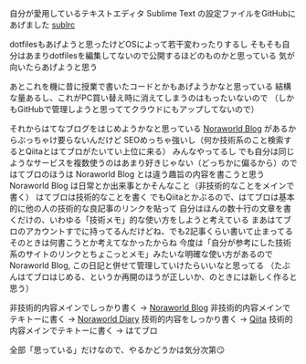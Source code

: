 自分が愛用しているテキストエディタ Sublime Text の設定ファイルをGitHubにあげました
[sublrc](https://github.com/noraworld/sublrc)

dotfilesもあげようと思ったけどOSによって若干変わったりするし
そもそも自分はあまりdotfilesを編集してないので公開するほどのものかと思っている
気が向いたらあげようと思う

あとこれを機に昔に授業で書いたコードとかもあげようかなと思っている
結構な量あるし、これがPC買い替え時に消えてしまうのはもったいないので
（しかもGitHubで管理しようと思っててクラウドにもアップしてないので）

それからはてなブログをはじめようかなと思っている
[Noraworld Blog](https://noraworld.blog) があるからぶっちゃけ要らないんだけど
SEOめっちゃ強いし（何か技術系のこと検索するとQiitaとはてブロがたいてい上位に来る）
みんなやってるし
でも自分は同じようなサービスを複数使うのはあまり好きじゃない（どっちかに偏るから）ので
はてブロのほうは Noraworld Blog とは違う趣旨の内容を書こうと思う
Noraworld Blog は日常とか出来事とかそんなこと（非技術的なことをメインで書く）
はてブロは技術的なことを書く
でもQiitaとかぶるので、はてブロは基本的に他の人の技術的な良記事のリンクを貼って
自分はほんの数十行の文章を書くだけの、いわゆる「技術メモ」的な使い方をしようと考えている
まあはてブロのアカウントすでに持ってるんだけどね、でも2記事くらい書いて止まってる
そのときは何書こうとか考えてなかったからね
今度は「自分が参考にした技術系のサイトのリンクとちょこっとメモ」みたいな明確な使い方があるので
Noraworld Blog, この日記と併せて管理していけたらいいなと思ってる
（たぶんはてブロはじめる、というか再開のほうが正しいか、のときには新しく作ると思う）

非技術的内容メインでしっかり書く → [Noraworld Blog](https://noraworld.blog)
非技術的内容メインでテキトーに書く → [Noraworld Diary](https://diary.noraworld.jp)
技術的内容をしっかり書く → [Qiita](http://qiita.com/noraworld)
技術的内容メインでテキトーに書く → はてブロ

全部「思っている」だけなので、やるかどうかは気分次第:smirk:
